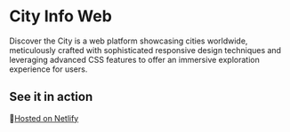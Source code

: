 # City Info Web

Discover the City is a web platform showcasing cities worldwide, meticulously crafted with sophisticated responsive design techniques and leveraging advanced CSS features to offer an immersive exploration experience for users.
## See it in action
🔗[Hosted on Netlify](https://mila-borodkina-travel-project.netlify.app/)
